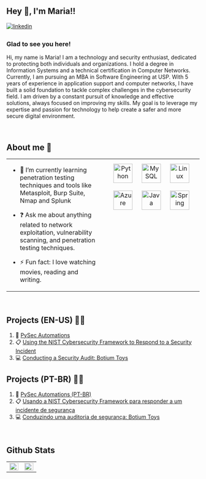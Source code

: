 ## Hey 👋, I'm Maria!!  
  

<a href="https://linkedin.com/in/https://www.linkedin.com/in/maria-ritha-nascimento-65b37223b/" target="_blank">
<img src=https://img.shields.io/badge/linkedin-%231E77B5.svg?&style=for-the-badge&logo=linkedin&logoColor=white alt=linkedin style="margin-bottom: 5px;" />
</a>  

### Glad to see you here!  
Hi, my name is Maria! I am a technology and security enthusiast, dedicated to protecting both individuals and organizations. I hold a degree in Information Systems and a technical certification in Computer Networks. Currently, I am pursuing an MBA in Software Engineering at USP. With 5 years of experience in application support and computer networks, I have built a solid foundation to tackle complex challenges in the cybersecurity field. I am driven by a constant pursuit of knowledge and effective solutions, always focused on improving my skills. My goal is to leverage my expertise and passion for technology to help create a safer and more secure digital environment.  

<br/>  

## About me  💭
<table><tr><td valign="top" width="50%">

- 🌱 I’m currently learning penetration testing techniques and tools like Metasploit, Burp Suite, Nmap and Splunk  
  

- ❓ Ask me about anything related to network exploitation, vulnerability scanning, and penetration testing techniques.  
  

- ⚡ Fun fact: I love watching movies, reading and writing.  


</td><td valign="top" width="50%">

<div align="center">  
<a href="https://www.python.org/" target="_blank"><img style="margin: 10px" src="https://profilinator.rishav.dev/skills-assets/python-original.svg" alt="Python" height="50" /></a>  
<a href="https://www.mysql.com/" target="_blank"><img style="margin: 10px" src="https://profilinator.rishav.dev/skills-assets/mysql-original-wordmark.svg" alt="MySQL" height="50" /></a>  
<a href="https://www.linux.org/" target="_blank"><img style="margin: 10px" src="https://profilinator.rishav.dev/skills-assets/linux-original.svg" alt="Linux" height="50" /></a>  
<a href="https://azure.microsoft.com/en-in/" target="_blank"><img style="margin: 10px" src="https://profilinator.rishav.dev/skills-assets/microsoft_azure-icon.svg" alt="Azure" height="50" /></a>  
<a href="https://www.java.com/" target="_blank"><img style="margin: 10px" src="https://profilinator.rishav.dev/skills-assets/java-original-wordmark.svg" alt="Java" height="50" /></a>  
<a href="https://docs.spring.io/spring-framework/docs/3.0.x/reference/expressions.html#:~:text=The%20Spring%20Expression%20Language%20(SpEL,and%20basic%20string%20templating%20functionality." target="_blank"><img style="margin: 10px" src="https://profilinator.rishav.dev/skills-assets/springio-icon.svg" alt="Spring" height="50" />
</a>
 
</div>

</td></tr></table>  

<br/>  


## Projects (EN-US) 👩‍💻 
1. 🤖 [PySec Automations](https://github.com/mariarithanascimento/PySec-Automations)
2. 📋 [Using the NIST Cybersecurity Framework to Respond to a Security Incident](https://github.com/mariarithanascimento/NIST-CSF-Application-Portfolio)
3. 💻 [Conducting a Security Audit: Botium Toys](https://github.com/mariarithanascimento/botium-audit)

## Projects (PT-BR) 👩‍💻
1. 🤖 [PySec Automations (PT-BR)
](https://github.com/mariarithanascimento/PySec-Automations-Portuguese)
2. 📋 [Usando a NIST Cybersecurity Framework para responder a um incidente de segurança](https://github.com/mariarithanascimento/NIST-CSF-Portfolio)
3. 💻 [Conduzindo uma auditoria de segurança: Botium Toys](https://github.com/mariarithanascimento/auditoria-botium)

<br/>  


## Github Stats  
<table><tr><td valign="top" width="50%">

<img src="https://github-readme-stats.vercel.app/api?username=mariarithanascimento&show_icons=true&count_private=true&hide_border=true" align="left" style="width: 100%" />

</td><td valign="top" width="50%">

<img src="https://github-readme-stats.vercel.app/api/top-langs/?username=mariarithanascimento&hide_border=true&layout=compact" align="left" style="width: 100%" />

</td></tr></table>  

<br/>  

  

<br/>  

  

<br/>  


<br />
